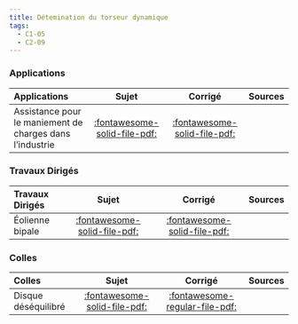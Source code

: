 ```yaml
---
title: Détemination du torseur dynamique 
tags:
  - C1-05
  - C2-09
---
```



### Applications 
 
| Applications | Sujet | Corrigé | Sources  | 
| :-------------- | :---: | :-----: | :------: | 
| Assistance pour le maniement de charges dans l’industrie | [:fontawesome-solid-file-pdf:](https://github.com/xpessoles/ALL_PDF/raw/main/PDF/Cy_04_02_Activation_01_Exosquelette_Sujet.pdf) | [:fontawesome-solid-file-pdf:](https://github.com/xpessoles/ALL_PDF/raw/main/PDF/Cy_04_02_Activation_01_Exosquelette_Corrige.pdf) | | Le robot humanoïde Lola | [:fontawesome-solid-file-pdf:](https://github.com/xpessoles/ALL_PDF/raw/main/PDF/Cy_04_02_Activation_03_Lola_Sujet.pdf) | [:fontawesome-solid-file-pdf:](https://github.com/xpessoles/ALL_PDF/raw/main/PDF/Cy_04_02_Activation_03_Lola_Corrige.pdf) | | Pendule | [:fontawesome-solid-file-pdf:](https://github.com/xpessoles/ALL_PDF/raw/main/PDF/Cy_04_02_Application_04_Pendule_Sujet.pdf) | [:fontawesome-regular-file-pdf:](https://github.com/xpessoles/ALL_PDF/raw/main/PDF/Cy_04_02_Application_04_Pendule_Corrige.pdf) | | Pompe turbo-moléculaire | [:fontawesome-solid-file-pdf:](https://github.com/xpessoles/ALL_PDF/raw/main/PDF/Cy_04_02_Application_05_PompeTurbomoleculaire_Sujet.pdf) | [:fontawesome-regular-file-pdf:](https://github.com/xpessoles/ALL_PDF/raw/main/PDF/Cy_04_02_Application_05_PompeTurbomoleculaire_Corrige.pdf) | [:material-github:](https://github.com/xpessoles/PSI_Cy_04_ModelisationDynamique/tree/main/Chapitre_02_TorseursCinetiquesDynamiques/Cy_04_02_Application_05_PompeTurbomoleculaire) | 

### Travaux Dirigés 
 
| Travaux Dirigés | Sujet | Corrigé | Sources  | 
| :-------------- | :---: | :-----: | :------: | 
| Éolienne bipale | [:fontawesome-solid-file-pdf:](https://github.com/xpessoles/ALL_PDF/raw/main/PDF/Cy_04_02_Activation_02_Eolienne_Sujet.pdf) | [:fontawesome-solid-file-pdf:](https://github.com/xpessoles/ALL_PDF/raw/main/PDF/Cy_04_02_Activation_02_Eolienne_Corrige.pdf) | | Régulateur centrifuge | [:fontawesome-solid-file-pdf:](https://github.com/xpessoles/ALL_PDF/raw/main/PDF/Cy_04_02_Application_01_Regulateur_Diravi_Sujet.pdf) | [:fontawesome-solid-file-pdf:](https://github.com/xpessoles/ALL_PDF/raw/main/PDF/Cy_04_02_Application_01_Regulateur_Diravi_Corrige.pdf) | | Culbuto | [:fontawesome-solid-file-pdf:](https://github.com/xpessoles/ALL_PDF/raw/main/PDF/Cy_04_02_Colle_PFD_01_Culbuto_Sujet.pdf) | [:fontawesome-regular-file-pdf:](https://github.com/xpessoles/ALL_PDF/raw/main/PDF/Cy_04_02_Colle_PFD_01_Culbuto_Corrige.pdf) | | Orthèse d'épaule | [:fontawesome-solid-file-pdf:](https://github.com/xpessoles/ALL_PDF/raw/main/PDF/Cy_04_02_TD_01_Orthese_PFD_Sujet.pdf) | [:fontawesome-regular-file-pdf:](https://github.com/xpessoles/ALL_PDF/raw/main/PDF/Cy_04_02_TD_01_Orthese_PFD_Corrige.pdf) | | Stabilisateur passif d'image | [:fontawesome-solid-file-pdf:](https://github.com/xpessoles/ALL_PDF/raw/main/PDF/Cy_04_02_TD_02_Stabilisateur_PFD_Sujet.pdf) | [:fontawesome-solid-file-pdf:](https://github.com/xpessoles/ALL_PDF/raw/main/PDF/Cy_04_02_TD_02_Stabilisateur_PFD_Corrige.pdf) | [:material-github:](https://github.com/xpessoles/PSI_Cy_04_ModelisationDynamique/tree/main/Chapitre_02_TorseursCinetiquesDynamiques/Cy_04_02_TD_02_Stabilisateur_PFD) | 

### Colles 
 
| Colles | Sujet | Corrigé | Sources  | 
| :-------------- | :---: | :-----: | :------: | 
| Disque déséquilibré | [:fontawesome-solid-file-pdf:](https://github.com/xpessoles/ALL_PDF/raw/main/PDF/Cy_04_02_Colle_02_Disque_Sujet.pdf) | [:fontawesome-regular-file-pdf:](https://github.com/xpessoles/ALL_PDF/raw/main/PDF/Cy_04_02_Colle_02_Disque_Corrige.pdf) | | Régulateur | [:fontawesome-solid-file-pdf:](https://github.com/xpessoles/ALL_PDF/raw/main/PDF/Cy_04_02_Colle_03_Regulateur_Sujet.pdf) | [:fontawesome-regular-file-pdf:](https://github.com/xpessoles/ALL_PDF/raw/main/PDF/Cy_04_02_Colle_03_Regulateur_Corrige.pdf) | [:material-github:](https://github.com/xpessoles/PSI_Cy_04_ModelisationDynamique/tree/main/Chapitre_02_TorseursCinetiquesDynamiques/Cy_04_02_Colle_03_Regulateur) | 


